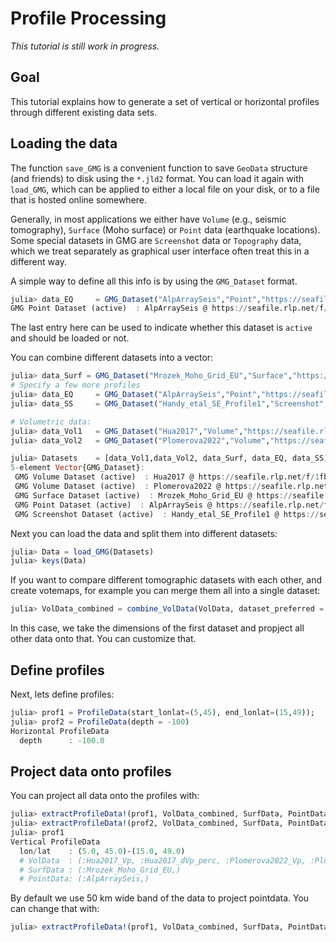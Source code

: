 # Profile Processing

*This tutorial is still work in progress.*

## Goal
This tutorial explains how to generate a set of vertical or horizontal profiles through different existing data sets.

## Loading the data
The function `save_GMG` is a convenient function to save `GeoData` structure (and friends) to disk using the `*.jld2` format. You can load it again with `load_GMG`, which can be applied to either a local file on your disk, or to a file that is hosted online somewhere.

Generally, in most applications we either have `Volume` (e.g., seismic tomography),  `Surface` (Moho surface) or `Point` data (earthquake locations). Some special datasets in GMG are `Screenshot` data or `Topography` data, which we treat separately as graphical user interface often treat this in a different way.

A simple way to define all this info is by using the `GMG_Dataset` format.
```julia
julia> data_EQ     = GMG_Dataset("AlpArraySeis","Point","https://seafile.rlp.net/f/87d565882eda40689666/?dl=1", true)
GMG Point Dataset (active)  : AlpArraySeis @ https://seafile.rlp.net/f/87d565882eda40689666/?dl=1
```
The last entry here can be used to indicate whether this dataset is `active` and should be loaded or not.

You can combine different datasets into a vector:
```julia
julia> data_Surf = GMG_Dataset("Mrozek_Moho_Grid_EU","Surface","https://seafile.rlp.net/f/483d9c7c808a4087ba9e/?dl=1", true);
# Specify a few more profiles
julia> data_EQ     = GMG_Dataset("AlpArraySeis","Point","https://seafile.rlp.net/f/87d565882eda40689666/?dl=1", true);
julia> data_SS     = GMG_Dataset("Handy_etal_SE_Profile1","Screenshot","https://seafile.rlp.net/f/5ffe580e765e4bd1bafe/?dl=1", true);

# Volumetric data:
julia> data_Vol1   = GMG_Dataset("Hua2017","Volume","https://seafile.rlp.net/f/1fb68b74e5d742d39e62/?dl=1", true);
julia> data_Vol2   = GMG_Dataset("Plomerova2022","Volume","https://seafile.rlp.net/f/abccb8d3302b4ef5af17/?dl=1", true);

julia> Datasets    = [data_Vol1,data_Vol2, data_Surf, data_EQ, data_SS]
5-element Vector{GMG_Dataset}:
 GMG Volume Dataset (active)  : Hua2017 @ https://seafile.rlp.net/f/1fb68b74e5d742d39e62/?dl=1
 GMG Volume Dataset (active)  : Plomerova2022 @ https://seafile.rlp.net/f/abccb8d3302b4ef5af17/?dl=1
 GMG Surface Dataset (active)  : Mrozek_Moho_Grid_EU @ https://seafile.rlp.net/f/483d9c7c808a4087ba9e/?dl=1
 GMG Point Dataset (active)  : AlpArraySeis @ https://seafile.rlp.net/f/87d565882eda40689666/?dl=1
 GMG Screenshot Dataset (active)  : Handy_etal_SE_Profile1 @ https://seafile.rlp.net/f/5ffe580e765e4bd1bafe/?dl=1
```

Next you can load the data and split them into different datasets:
```julia
julia> Data = load_GMG(Datasets)
julia> keys(Data)
```

If you want to compare different tomographic datasets with each other, and create votemaps, for example you can merge them all into a single dataset:
```julia
julia> VolData_combined = combine_VolData(VolData, dataset_preferred = 1)
```
In this case, we take the dimensions of the first dataset and propject all other data onto that. You can customize that.

## Define profiles

Next, lets define profiles:
```julia
julia> prof1 = ProfileData(start_lonlat=(5,45), end_lonlat=(15,49));
julia> prof2 = ProfileData(depth = -100)
Horizontal ProfileData
  depth      : -100.0
```

## Project data onto profiles
You can project all data onto the profiles with:
```julia
julia> extractProfileData!(prof1, VolData_combined, SurfData, PointData)
julia> extractProfileData!(prof2, VolData_combined, SurfData, PointData)
julia> prof1
Vertical ProfileData
  lon/lat    : (5.0, 45.0)-(15.0, 49.0)
  # VolData  : (:Hua2017_Vp, :Hua2017_dVp_perc, :Plomerova2022_Vp, :Plomerova2022_dVp, :x_profile)
  # SurfData : (:Mrozek_Moho_Grid_EU,)
  # PointData: (:AlpArraySeis,)
```

By default we use 50 km wide band of the data to project pointdata. You can change that with:
```julia
julia> extractProfileData!(prof1, VolData_combined, SurfData, PointData, section_width=10km)
```

<!---

# Test profile processing dataset routines
data_Surf = GMG_Dataset("Mrozek_Moho_Grid_EU","Surface","https://seafile.rlp.net/f/483d9c7c808a4087ba9e/?dl=1", true)
@test data_Surf.DirName == "https://seafile.rlp.net/f/483d9c7c808a4087ba9e/?dl=1"
@test data_Surf.Type == "Surface"
@test data_Surf.active == true
@test data_Surf.Name == "Mrozek_Moho_Grid_EU"

# Specify a few more profiles
data_EQ     = GMG_Dataset("AlpArraySeis","Point","https://seafile.rlp.net/f/87d565882eda40689666/?dl=1", true)
data_SS     = GMG_Dataset("Handy_etal_SE_Profile1","Screenshot","https://seafile.rlp.net/f/5ffe580e765e4bd1bafe/?dl=1", true)

# Note: the volumetric datasets are chosen as they are smaller in size (less download)
data_Vol1   = GMG_Dataset("Hua2017","Volume","https://seafile.rlp.net/f/1fb68b74e5d742d39e62/?dl=1", true)
data_Vol2   = GMG_Dataset("Plomerova2022","Volume","https://seafile.rlp.net/f/abccb8d3302b4ef5af17/?dl=1", true)
#data_Vol1   = GMG_Dataset("Paffrath2021","Volume","https://seafile.rlp.net/f/5c8c851af6764b5db20d/?dl=1", true)
#data_Vol2   = GMG_Dataset("Zhao2016","Volume","https://seafile.rlp.net/f/e81a6d075f6746609973/?dl=1", true)

# Now load these datasets into NamedTuples
SurfData        =   load_GMG(data_Surf)
PointData       =   load_GMG(data_EQ)
ScreenshotData  =   load_GMG(data_SS)
VolData         =   load_GMG(data_Vol1)
VolData         =   merge(VolData, load_GMG(data_Vol2))

# Combine all Datasets into one file
Datasets        =   [data_Vol1,data_Vol2, data_Surf, data_EQ, data_SS]

# Some tests with the loaded datasets
@test SurfData.Mrozek_Moho_Grid_EU.fields.MohoDepth[100,100] ≈ -58.6889km
@test keys(VolData) == (:Hua2017, :Plomerova2022)

# read datasets from file
Datasets_temp = load_Dataset_file("test_files/AlpineData.txt")
@test Datasets_temp[2].DirName == GMG_Dataset("INGV","Point","./Seismicity/CLASS/class_seis_alps.jld2", true).DirName

# Load data of all Datasets & split them in type of data
DataVol, DataSurf, DataPoint, DataScreenshot, DataTopo = load_GMG(Datasets)
@test keys(DataVol) == (:Hua2017, :Plomerova2022)

# Combine volumetric datasets into one
VolData_combined1 = combine_VolData(VolData)
@test keys(VolData_combined1.fields) == (:Hua2017_Vp, :Hua2017_dVp_perc, :Plomerova2022_Vp, :Plomerova2022_dVp)

VolData_combined2 = combine_VolData(VolData, dims=(50,51,52))
@test VolData_combined2.fields.Hua2017_Vp[1000] ≈ 10.6904

VolData_combined3 = combine_VolData(VolData, lon=(1,22), lat=(40,52), dims=(50,51,52))
@test isnan(VolData_combined3.fields.Hua2017_Vp[1000])

# Define horizontal & vertical profiles
prof1 = ProfileData(start_lonlat=(5,45), end_lonlat=(15,49))
prof2 = ProfileData(depth = -100)
prof3 = ProfileData(start_lonlat=(5,45), end_lonlat=(5,49))
prof4 = ProfileData(depth = -20)

# test internal routines to intersect profile with volumetric data:
GeophysicalModelGenerator.CreateProfileVolume!(prof1, VolData_combined1)
@test prof1.VolData.fields.Hua2017_Vp[30,40] ≈ 9.141520976523731

GeophysicalModelGenerator.CreateProfileVolume!(prof2, VolData_combined1)
@test prof2.VolData.fields.Hua2017_Vp[30,40] ≈ 8.177263544536272

GeophysicalModelGenerator.CreateProfileVolume!(prof1, VolData_combined1,  Depth_extent=(-300, -100))
@test extrema(prof1.VolData.depth.val) == (-300.0, -100.0)

# Intersect surface data:
GeophysicalModelGenerator.CreateProfileSurface!(prof1,SurfData)
@test prof1.SurfData[1].fields.MohoDepth[80] ≈ -37.58791461075397km

# ditto with EQ data:
GeophysicalModelGenerator.CreateProfilePoint!(prof1,PointData, section_width=5km)
GeophysicalModelGenerator.CreateProfilePoint!(prof4,PointData, section_width=10km)
@test  length(prof1.PointData[1].lon) == 13
@test  length(prof4.PointData[1].lon) == 445


# Test the main profile extraction routines:
extractProfileData!(prof1, VolData_combined1, SurfData, PointData)
extractProfileData!(prof2, VolData_combined1, SurfData, PointData)
extractProfileData!(prof3, VolData_combined1, SurfData, PointData)
extractProfileData!(prof4, VolData_combined1, SurfData, PointData)

extractProfileData!(prof1, VolData_combined2, SurfData, PointData)
extractProfileData!(prof2, VolData_combined2, SurfData, PointData)
extractProfileData!(prof3, VolData_combined2, SurfData, PointData)
extractProfileData!(prof4, VolData_combined2, SurfData, PointData)

extractProfileData!(prof1, VolData_combined3, SurfData, PointData)
extractProfileData!(prof2, VolData_combined3, SurfData, PointData)
extractProfileData!(prof3, VolData_combined3, SurfData, PointData)
extractProfileData!(prof4, VolData_combined3, SurfData, PointData)

@test prof1.SurfData[1].fields[1][80] ≈ -37.58791461075397km
@test isempty(prof2.SurfData)
@test isnan(prof3.SurfData[1].fields[1][80])
@test isempty(prof4.SurfData)

# Read profiles from file
profile_list = readPickedProfiles("test_files/PickedProfiles.txt")
@test profile_list[5].start_lonlat == ProfileData(start_lonlat=(9.40627872242647, 45.5128223429144), end_lonlat=(7.85480813419117, 47.8635353553922)).start_lonlat

# Try the convenience function
DepthVol=nothing
DimsVolCross=(100,100)
Depth_extent=nothing
DimsSurfCross=(100,)
section_width=50km

profile_backwards_compat = extractProfileData("test_files/PickedProfiles.txt",1,"test_files/AlpineData_remote.txt",DimsVolCross=DimsVolCross,DepthVol=Depth_extent,DimsSurfCross=DimsSurfCross,WidthPointProfile=section_width)

@test length(profile_backwards_compat.PointData[1].lon) == 440

-->
